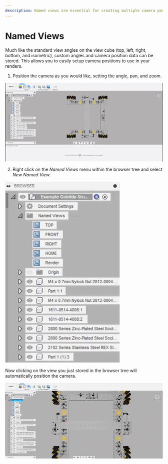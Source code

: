 ```yaml
---
description: Named views are essential for creating multiple camera positions for renders.
---
```


# Named Views

Much like the standard view angles on the view cube \(top, left, right, bottom, and isometric\), custom angles and camera position data can be stored. This allows you to easily setup camera positions to use in your renders.

1. Position the camera as you would like, setting the angle, pan, and zoom.

![Setting the camera position to be stored](../.gitbook/assets/db43dd19262ebc3bf71c50b1f4ccb4a5.gif)

2. Right click on the _Named Views_ menu within the browser tree and select _New Named View_.

![Creating a new named view](../.gitbook/assets/2b7d1c1ec96969948405e69fc377c5af.gif)

Now clicking on the view you just stored in the browser tree will automatically position the camera.

![Using the named view to position the camera](../.gitbook/assets/3dfe4d7da947761aaea38d272e7c302a.gif)

